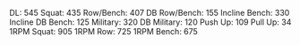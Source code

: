 DL: 545
 Squat: 435
 Row/Bench: 407
 DB Row/Bench: 155
 Incline Bench: 330
 Incline DB Bench: 125
 Military: 320
 DB Military: 120
 Push Up: 109
 Pull Up: 34
 1RPM Squat: 905
 1RPM Row: 725
 1RPM Bench: 675
